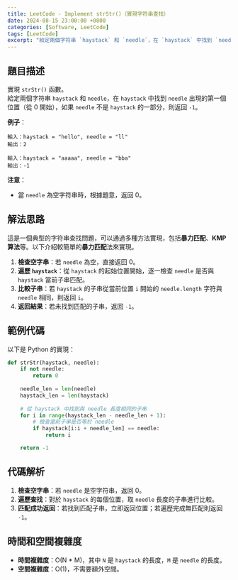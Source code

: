 ```yaml
---
title: LeetCode - Implement strStr()（實現字符串查找）
date: 2024-08-15 23:00:00 +0800
categories: [Software, LeetCode]
tags: [LeetCode] 
excerpt: "給定兩個字符串 `haystack` 和 `needle`，在 `haystack` 中找到 `needle` 出現的第一個位置（從 0 開始），如果 `needle` 不是 `haystack` 的一部分，則返回 `-1`。"
---
```


## 題目描述
實現 `strStr()` 函數。  
給定兩個字符串 `haystack` 和 `needle`，在 `haystack` 中找到 `needle` 出現的第一個位置（從 0 開始），如果 `needle` 不是 `haystack` 的一部分，則返回 `-1`。

**例子**：

```
輸入：haystack = "hello", needle = "ll"
輸出：2
```

```
輸入：haystack = "aaaaa", needle = "bba"
輸出：-1
```

**注意**：
- 當 `needle` 為空字符串時，根據題意，返回 0。

## 解法思路
這是一個典型的字符串查找問題，可以通過多種方法實現，包括**暴力匹配**、**KMP 算法**等。以下介紹較簡單的**暴力匹配**法來實現。

1. **檢查空字串**：若 `needle` 為空，直接返回 0。
2. **遍歷 `haystack`**：從 `haystack` 的起始位置開始，逐一檢查 `needle` 是否與 `haystack` 當前子串匹配。
3. **比較子串**：若 `haystack` 的子串從當前位置 `i` 開始的 `needle.length` 字符與 `needle` 相同，則返回 `i`。
4. **返回結果**：若未找到匹配的子串，返回 `-1`。

## 範例代碼

以下是 Python 的實現：

```python
def strStr(haystack, needle):
    if not needle:
        return 0
    
    needle_len = len(needle)
    haystack_len = len(haystack)
    
    # 從 haystack 中找到與 needle 長度相同的子串
    for i in range(haystack_len - needle_len + 1):
        # 檢查當前子串是否等於 needle
        if haystack[i:i + needle_len] == needle:
            return i

    return -1
```

## 代碼解析
1. **檢查空字串**：若 `needle` 是空字符串，返回 0。
2. **遍歷查找**：對於 `haystack` 的每個位置，取 `needle` 長度的子串進行比較。
3. **匹配成功返回**：若找到匹配子串，立即返回位置；若遍歷完成無匹配則返回 `-1`。

## 時間和空間複雜度
- **時間複雜度**：O(N * M)，其中 `N` 是 `haystack` 的長度，`M` 是 `needle` 的長度。
- **空間複雜度**：O(1)，不需要額外空間。
